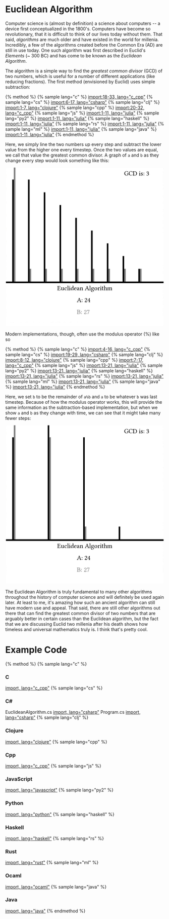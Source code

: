 <script>
MathJax.Hub.Queue(["Typeset",MathJax.Hub]);
</script>
$$ 
\newcommand{\d}{\mathrm{d}}
\newcommand{\bff}{\boldsymbol{f}}
\newcommand{\bfg}{\boldsymbol{g}}
\newcommand{\bfp}{\boldsymbol{p}}
\newcommand{\bfq}{\boldsymbol{q}}
\newcommand{\bfx}{\boldsymbol{x}}
\newcommand{\bfu}{\boldsymbol{u}}
\newcommand{\bfv}{\boldsymbol{v}}
\newcommand{\bfA}{\boldsymbol{A}}
\newcommand{\bfB}{\boldsymbol{B}}
\newcommand{\bfC}{\boldsymbol{C}}
\newcommand{\bfM}{\boldsymbol{M}}
\newcommand{\bfJ}{\boldsymbol{J}}
\newcommand{\bfR}{\boldsymbol{R}}
\newcommand{\bfT}{\boldsymbol{T}}
\newcommand{\bfomega}{\boldsymbol{\omega}}
\newcommand{\bftau}{\boldsymbol{\tau}}
$$

# Euclidean Algorithm

Computer science is (almost by definition) a science about computers -- a device first conceptualized in the 1800's. Computers have become so revolutionary, that it is difficult to think of our lives today without them. That said, *algorithms* are much older and have existed in the world for millenia. Incredibly, a few of the algorithms created before the Common Era (AD) are still in use today. One such algorithm was first described in Euclid's *Elements* (~ 300 BC) and has come to be known as the *Euclidean Algorithm*. 

The algorithm is a simple way to find the *greatest common divisor* (GCD) of two numbers, which is useful for a number of different applications (like reducing fractions). The first method (envisioned by Euclid) uses simple subtraction:

{% method %}
{% sample lang="c" %}
[import:18-33, lang="c_cpp"](code/c/euclidean_example.c)
{% sample lang="cs" %}
[import:6-17, lang="csharp"](code/cs/EuclideanAlgorithmMdAdditional/EuclideanAlgorithmMdAdditional.cs)
{% sample lang="clj" %}
[import:1-7, lang="clojure"](code/clojure/euclidean_example.clj)
{% sample lang="cpp" %}
[import:20-32, lang="c_cpp"](code/c++/euclidean.cpp)
{% sample lang="js" %}
[import:1-11, lang="julia"](code/pseudo/euclidean.pseudo)
{% sample lang="py2" %}
[import:1-11, lang="julia"](code/pseudo/euclidean.pseudo)
{% sample lang="haskell" %}
[import:1-11, lang="julia"](code/pseudo/euclidean.pseudo)
{% sample lang="rs" %}
[import:1-11, lang="julia"](code/pseudo/euclidean.pseudo)
{% sample lang="ml" %}
[import:1-11, lang="julia"](code/pseudo/euclidean.pseudo)
{% sample lang="java" %}
[import:1-11, lang="julia"](code/pseudo/euclidean.pseudo)
{% endmethod %}

Here, we simply line the two numbers up every step and subtract the lower value from the higher one every timestep. Once the two values are equal, we call that value the greatest common divisor. A graph of `a` and `b` as they change every step would look something like this:

<p align="center">
    <img src="res/subtraction.png" width="500" height="500" />
</p>

Modern implementations, though, often use the modulus operator (%) like so

{% method %}
{% sample lang="c" %}
[import:4-16, lang="c_cpp"](code/c/euclidean_example.c)
{% sample lang="cs" %}
[import:19-29, lang="csharp"](code/cs/EuclideanAlgorithmMdAdditional/EuclideanAlgorithmMdAdditional.cs)
{% sample lang="clj" %}
[import:8-12, lang="clojure"](code/clojure/euclidean_example.clj)
{% sample lang="cpp" %}
[import:7-17, lang="c_cpp"](code/c++/euclidean.cpp)
{% sample lang="js" %}
[import:13-21, lang="julia"](code/pseudo/euclidean.pseudo)
{% sample lang="py2" %}
[import:13-21, lang="julia"](code/pseudo/euclidean.pseudo)
{% sample lang="haskell" %}
[import:13-21, lang="julia"](code/pseudo/euclidean.pseudo)
{% sample lang="rs" %}
[import:13-21, lang="julia"](code/pseudo/euclidean.pseudo)
{% sample lang="ml" %}
[import:13-21, lang="julia"](code/pseudo/euclidean.pseudo)
{% sample lang="java" %}
[import:13-21, lang="julia"](code/pseudo/euclidean.pseudo)
{% endmethod %}

Here, we set `b` to be the remainder of `a%b` and `a` to be whatever `b` was last timestep. Because of how the modulus operator works, this will provide the same information as the subtraction-based implementation, but when we show `a` and `b` as they change with time, we can see that it might take many fewer steps:

<p align="center">
    <img src="res/modulus.png" width="500" height="500" />
</p>

The Euclidean Algorithm is truly fundamental to many other algorithms throughout the history of computer science and will definitely be used again later. At least to me, it's amazing how such an ancient algorithm can still have modern use and appeal. That said, there are still other algorithms out there that can find the greatest common divisor of two numbers that are arguably better in certain cases than the Euclidean algorithm, but the fact that we are discussing Euclid two millenia after his death shows how timeless and universal mathematics truly is. I think that's pretty cool.

# Example Code

{% method %}
{% sample lang="c" %}
### C
[import, lang="c_cpp"](code/c/euclidean_example.c)
{% sample lang="cs" %}
### C# #
EuclideanAlgorithm.cs
[import, lang="csharp"](code/cs/EuclideanAlgorithm/EuclideanAlgorithm.cs)
Program.cs
[import, lang="csharp"](code/cs/EuclideanAlgorithm/Program.cs)
{% sample lang="clj" %}
### Clojure
[import, lang="clojure"](code/clojure/euclidean_example.clj)
{% sample lang="cpp" %}
### Cpp 
[import, lang="c_cpp"](code/c++/euclidean.cpp)
{% sample lang="js" %}
### JavaScript
[import, lang="javascript"](code/javascript/euclidean_example.js)
{% sample lang="py2" %}
### Python
[import, lang="python"](code/python2/euclidean_example.py)
{% sample lang="haskell" %}
### Haskell
[import, lang="haskell"](code/haskell/euclidean_example.hs)
{% sample lang="rs" %}
### Rust
[import, lang="rust"](code/rust/euclidean_example.rs)
{% sample lang="ml" %}
### Ocaml
[import, lang="ocaml"](code/ocaml/euclidean_example.ml)
{% sample lang="java" %}
### Java
[import, lang="java"](code/java/euclidean_example.jar)
{% endmethod %}
